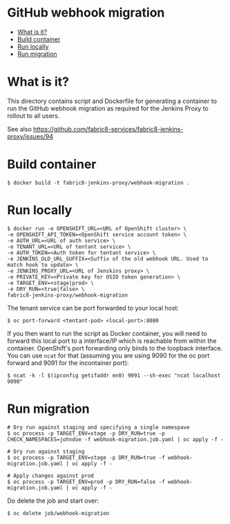 # GitHub webhook migration

<!-- MarkdownTOC -->

- [What is it?](#what-is-it)
- [Build container](#build-container)
- [Run locally](#run-locally)
- [Run migration](#run-migration)

<!-- /MarkdownTOC -->


<a name="what-is-it"></a>
# What is it?

This directory contains script and Dockerfile for generating a container to run the GitHub webhook migration as required for the Jenkins Proxy to rollout to all users.

See also https://github.com/fabric8-services/fabric8-jenkins-proxy/issues/94

<a name="build-container"></a>
# Build container

    $ docker build -t fabric8-jenkins-proxy/webhook-migration .

<a name="run-locally"></a>
# Run locally

    $ docker run -e OPENSHIFT_URL=<URL of OpenShift cluster> \
    -e OPENSHIFT_API_TOKEN=<OpenShift service account token> \
    -e AUTH_URL=<URL of auth service> \
    -e TENANT_URL=<URL of tentant service> \
    -e AUTH_TOKEN=<Auth token for tentant service> \
    -e JENKINS_OLD_URL_SUFFIX=<Suffix of the old webhook URL. Used to match hook to update> \
    -e JENKINS_PROXY_URL=<URL of Jenskins proxy> \
    -e PRIVATE_KEY=<Private key for OSIO token generation> \
    -e TARGET_ENV=<stage|prod> \
    -e DRY_RUN=<true|false> \
    fabric8-jenkins-proxy/webhook-migration

The tenant service can be port forwarded to your local host:

    $ oc port-forward <tentant-pod> <local-port>:8080

If you then want to run the script as Docker container, you will need to forward this local port to a interface/IP which is reachable from within the container.
OpenShift's port forwarding only binds to the loopback interface.
You can use `ncat` for that (assuming you are using 9090 for the oc port forward and 9091 for the incontainer port):

    $ ncat -k -l $(ipconfig getifaddr en0) 9091 --sh-exec "ncat localhost 9090"

<a name="run-migration"></a>
# Run migration

    # Dry run against staging and specifying a single namespave
    $ oc process -p TARGET_ENV=stage -p DRY_RUN=true -p CHECK_NAMESPACES=johndoe -f webhook-migration.job.yaml | oc apply -f -

    # Dry run against staging
    $ oc process -p TARGET_ENV=stage -p DRY_RUN=true -f webhook-migration.job.yaml | oc apply -f -
    
    # Apply changes against prod
    $ oc process -p TARGET_ENV=prod -p DRY_RUN=false -f webhook-migration.job.yaml | oc apply -f -
    
Do delete the job and start over:

    $ oc delete job/webhook-migration



